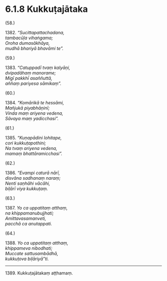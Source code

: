 

# 6.1.8 Kukkuṭajātaka




(58.)

1382\. _“Sucittapattachadana,_  
_tambacūḷa vihaṅgama;_  
_Oroha dumasākhāya,_  
_mudhā bhariyā bhavāmi te”._  


(59.)

1383\. _“Catuppadī tvaṃ kalyāṇi,_  
_dvipadāhaṃ manorame;_  
_Migī pakkhī asaññuttā,_  
_aññaṃ pariyesa sāmikaṃ”._  


(60.)

1384\. _“Komārikā te hessāmi,_  
_Mañjukā piyabhāṇinī;_  
_Vinda maṃ ariyena vedena,_  
_Sāvaya maṃ yadicchasi”._  


(61.)

1385\. _“Kuṇapādini lohitape,_  
_cori kukkuṭapothini;_  
_Na tvaṃ ariyena vedena,_  
_mamaṃ bhattāramicchasi”._  


(62.)

1386\. _“Evampi caturā nārī,_  
_disvāna sadhanaṃ naraṃ;_  
_Nenti saṇhāhi vācāhi,_  
_biḷārī viya kukkuṭaṃ._  


(63.)

1387\. _Yo ca uppatitaṃ atthaṃ,_  
_na khippamanubujjhati;_  
_Amittavasamanveti,_  
_pacchā ca anutappati._  


(64.)

1388\. _Yo ca uppatitaṃ atthaṃ,_  
_khippameva nibodhati;_  
_Muccate sattusambādhā,_  
_kukkuṭova biḷāriyā”ti._  


---

1389\. Kukkuṭajātakaṃ aṭṭhamaṃ.





